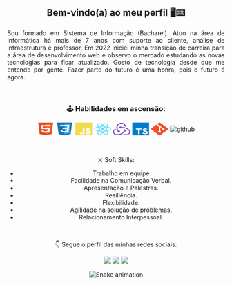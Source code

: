  <h2 align="center">Bem-vindo(a) ao meu perfil 🖥️⌨️</h2>
 <p align="justify">Sou formado em Sistema de Informação (Bacharel). Atuo na área de informática há mais de 7 anos com suporte ao cliente, análise de infraestrutura e professor. Em 2022 iniciei minha transição de carreira para a área de desenvolvimento web e observo o mercado estudando as novas tecnologias para ficar atualizado. Gosto de tecnologia desde que me entendo por gente. Fazer parte do futuro é uma honra, pois o futuro é agora.</p>
  
<div align="center" valign="top"><br>
 <h3>🕹️ Habilidades em ascensão:</h3>
 
  <img align="center" alt="HTML" height="30" width="40" src="https://raw.githubusercontent.com/devicons/devicon/master/icons/html5/html5-original.svg">
  <img align="center" alt="CSS" height="30" width="40" src="https://raw.githubusercontent.com/devicons/devicon/master/icons/css3/css3-original.svg">
  <img align="center" alt="Js" height="30" width="40" src="https://raw.githubusercontent.com/devicons/devicon/master/icons/javascript/javascript-plain.svg">
  <img align="center" alt="React" height="30" width="40" src="https://raw.githubusercontent.com/devicons/devicon/master/icons/react/react-original.svg"> 
  <img align="center" alt="Redux" height="30" width="40" src="https://raw.githubusercontent.com/devicons/devicon/master/icons/redux/redux-original.svg">
  <img align="center" alt="Js" height="30" width="40" src="https://raw.githubusercontent.com/devicons/devicon/master/icons/typescript/typescript-plain.svg">
 <!--   <img align="center" alt="nodejs" height="30" width="40" src="https://cdn.worldvectorlogo.com/logos/nodejs-icon.svg"> -->
<!--   <img align="center" alt="Wa-Jest" height="30" width="40" src="https://cdn.jsdelivr.net/gh/devicons/devicon/icons/jest/jest-plain.svg"> -->
  <img align="center" alt="git" height="30" width="40" src="https://raw.githubusercontent.com/devicons/devicon/master/icons/git/git-original.svg">
  <img align="center" alt="github" height="35" width="35" src="https://cdn-icons-png.flaticon.com/512/536/536452.png">
<!--   <img align="center" alt="linux" height="30" width="40" src="https://raw.githubusercontent.com/devicons/devicon/master/icons/linux/linux-original.svg"> -->
 </div><br>

 <div align="center"><br>
   <p>⚔ Soft Skills:</p>
   <ul align="center">
    <li>Trabalho em equipe</li>
    <li>Facilidade na Comunicação Verbal.</li>
    <li>Apresentação e Palestras.</li>
    <li>Resiliência.</li>
    <li>Flexibilidade.</li>
    <li>Agilidade na solução de problemas.</li>
    <li>Relacionamento Interpessoal.</li>
   </ol>
 </div>
 
<div align="center"><br>
   <p>👇 Segue o perfil das minhas redes sociais:</p>
   <a href="https://www.linkedin.com/in/oseiasnogueira/" target="_blank"><img src="https://img.shields.io/badge/-LinkedIn-%230077B5?style=for-the-badge&logo=linkedin&logoColor=white" target="_blank"></a>
   <a href="mailto:oseias.n.m@gmail.com" target="_blank"><img src="https://img.shields.io/badge/-Gmail-%23333?style=for-the-badge&logo=gmail&logoColor=white" target="_blank"></a>
 <a href="https://www.instagram.com/oseias.n.m/" target="_blank"><img src="https://img.shields.io/badge/-Instagram-%23E4405F?style=for-the-badge&logo=instagram&logoColor=white" target="_blank"></a>
 </div>

<div align="center">

  ![Snake animation](https://github.com/oseiasWeb/oseiasWeb/blob/output/github-contribution-grid-snake.svg)
  
</div>

